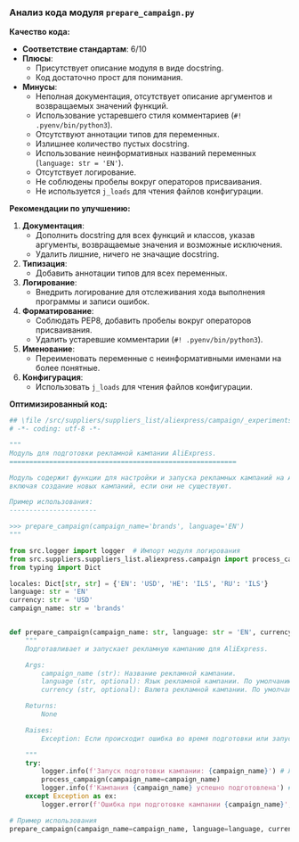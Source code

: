 ### **Анализ кода модуля `prepare_campaign.py`**

**Качество кода:**

- **Соответствие стандартам**: 6/10
- **Плюсы**:
    - Присутствует описание модуля в виде docstring.
    - Код достаточно прост для понимания.
- **Минусы**:
    - Неполная документация, отсутствует описание аргументов и возвращаемых значений функций.
    - Использование устаревшего стиля комментариев (`#! .pyenv/bin/python3`).
    - Отсутствуют аннотации типов для переменных.
    - Излишнее количество пустых docstring.
    - Использование неинформативных названий переменных (`language: str = 'EN'`).
    - Отсутствует логирование.
    - Не соблюдены пробелы вокруг операторов присваивания.
    - Не используется `j_loads` для чтения файлов конфигурации.

**Рекомендации по улучшению:**

1.  **Документация**:
    *   Дополнить docstring для всех функций и классов, указав аргументы, возвращаемые значения и возможные исключения.
    *   Удалить лишние, ничего не значащие docstring.
2.  **Типизация**:
    *   Добавить аннотации типов для всех переменных.
3.  **Логирование**:
    *   Внедрить логирование для отслеживания хода выполнения программы и записи ошибок.
4.  **Форматирование**:
    *   Соблюдать PEP8, добавить пробелы вокруг операторов присваивания.
    *   Удалить устаревшие комментарии (`#! .pyenv/bin/python3`).
5.  **Именование**:
    *   Переименовать переменные с неинформативными именами на более понятные.
6.  **Конфигурация**:
    *   Использовать `j_loads` для чтения файлов конфигурации.

**Оптимизированный код:**

```python
## \file /src/suppliers/suppliers_list/aliexpress/campaign/_experiments/prepare_campaign.py
# -*- coding: utf-8 -*-

"""
Модуль для подготовки рекламной кампании AliExpress.
=========================================================

Модуль содержит функции для настройки и запуска рекламных кампаний на AliExpress,
включая создание новых кампаний, если они не существуют.

Пример использования:
----------------------

>>> prepare_campaign(campaign_name='brands', language='EN')
"""

from src.logger import logger  # Импорт модуля логирования
from src.suppliers.suppliers_list.aliexpress.campaign import process_campaign
from typing import Dict

locales: Dict[str, str] = {'EN': 'USD', 'HE': 'ILS', 'RU': 'ILS'}
language: str = 'EN'
currency: str = 'USD'
campaign_name: str = 'brands'


def prepare_campaign(campaign_name: str, language: str = 'EN', currency: str = 'USD') -> None:
    """
    Подготавливает и запускает рекламную кампанию для AliExpress.

    Args:
        campaign_name (str): Название рекламной кампании.
        language (str, optional): Язык рекламной кампании. По умолчанию 'EN'.
        currency (str, optional): Валюта рекламной кампании. По умолчанию 'USD'.

    Returns:
        None

    Raises:
        Exception: Если происходит ошибка во время подготовки или запуска кампании.

    """
    try:
        logger.info(f'Запуск подготовки кампании: {campaign_name}') # Логирование запуска процесса
        process_campaign(campaign_name=campaign_name)
        logger.info(f'Кампания {campaign_name} успешно подготовлена') # Логирование успешного завершения
    except Exception as ex:
        logger.error(f'Ошибка при подготовке кампании {campaign_name}', ex, exc_info=True) # Логирование ошибки

# Пример использования
prepare_campaign(campaign_name=campaign_name, language=language, currency=currency)